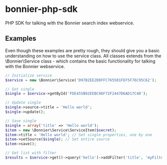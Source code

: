 # bonnier-php-sdk
PHP SDK for talking with the Bonnier search index webservice.

Examples
------------

Even though these examples are pretty rough, they should give you a basic understanding on how to use the service class. All classes extends from the \Bonnier\Service class - which contains the basic functionality for talking with the Bonnier webservice.

```php
// Initialize service
$service = new \Bonnier\Service('D97B2EE2D0FFC765501FEF5F76C95C62');
```

```php
// Get single
$single = $service->getById('FDE455B92EEBC96F72F2447D6AD17C40');
```

```php
// Update single
$single->source->title = 'Hello world';
$single->update();
```

```php
// Save single
$single = array('title' => 'Hello world');
$item = new \Bonnier\Service\ServiceItem($secret);
$item->title = 'Hello world'; // Set single properties, one by one
$item->setSource($single); // Set entire source
$item->save();
```

```php
// Get list with filter
$results = $service->get()->query('hello')->addFilter('title', 'myFilter')->api();
```
